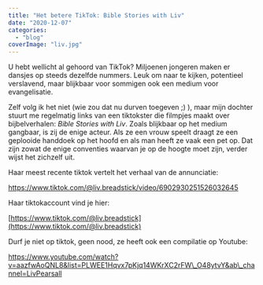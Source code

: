```yaml
---
title: "Het betere TikTok: Bible Stories with Liv"
date: "2020-12-07"
categories: 
  - "blog"
coverImage: "liv.jpg"
---
```


U hebt wellicht al gehoord van TikTok? Miljoenen jongeren maken er dansjes op steeds dezelfde nummers. Leuk om naar te kijken, potentieel verslavend, maar blijkbaar voor sommigen ook een medium voor evangelisatie.

Zelf volg ik het niet (wie zou dat nu durven toegeven ;) ), maar mijn dochter stuurt me regelmatig links van een tiktokster die filmpjes maakt over bijbelverhalen: _Bible Stories with Liv_. Zoals blijkbaar op het medium gangbaar, is zij de enige acteur. Als ze een vrouw speelt draagt ze een geplooide handdoek op het hoofd en als man heeft ze vaak een pet op. Dat zijn zowat de enige conventies waarvan je op de hoogte moet zijn, verder wijst het zichzelf uit.

Haar meest recente tiktok vertelt het verhaal van de annunciatie: 

https://www.tiktok.com/@liv.breadstick/video/6902930251526032645

Haar tiktokaccount vind je hier:

[https://www.tiktok.com/@liv.breadstick](https://www.tiktok.com/@liv.breadstick)

Durf je niet op tiktok, geen nood, ze heeft ook een compilatie op Youtube:

https://www.youtube.com/watch?v=aazfwAoQNL8&list=PLWEE1Hqvx7pKjq14WKrXC2rFW\_O48ytvY&ab\_channel=LivPearsall
